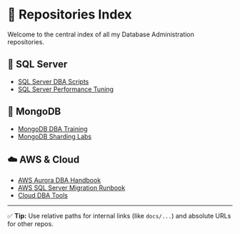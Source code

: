# 📘 Repositories Index

Welcome to the central index of all my Database Administration repositories.

## 🧩 SQL Server

- [SQL Server DBA Scripts](https://github.com/PMSQLDBA/SQL-Server-DBA)
- [SQL Server Performance Tuning](https://github.com/PMSQLDBA/SQLServer-Performance)

## 🍃 MongoDB

- [MongoDB DBA Training](https://github.com/PMSQLDBA/MongoDB-DBA)
- [MongoDB Sharding Labs](https://github.com/PMSQLDBA/MongoDB-Sharding-Labs)

## ☁️ AWS & Cloud

- [AWS Aurora DBA Handbook](docs/Amazon_Aurora_DBA_Handbook.docx)
- [AWS SQL Server Migration Runbook](docs/AWS_SQL_Server_Migration_Runbook.docx)
- [Cloud DBA Tools](https://github.com/PMSQLDBA/Cloud-DBA-Toolkit)

---
✅ **Tip:** Use relative paths for internal links (like `docs/...`) and absolute URLs for other repos.
